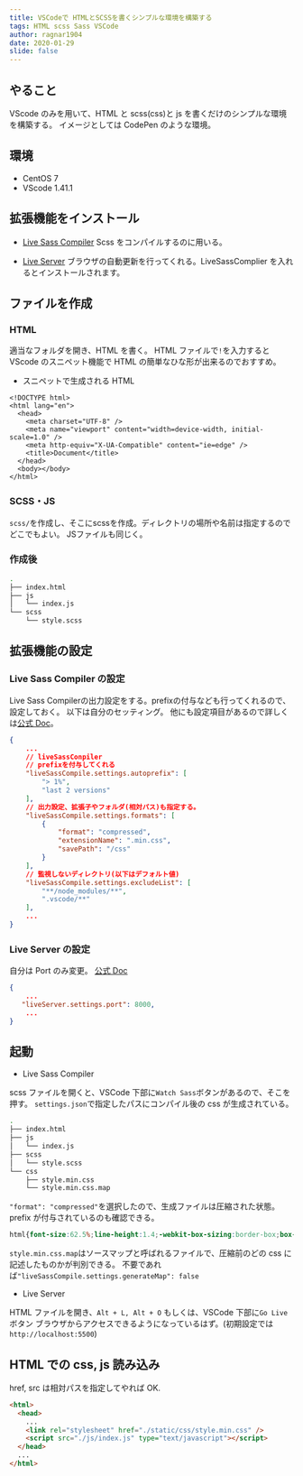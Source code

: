 ```yaml
---
title: VSCodeで HTMLとSCSSを書くシンプルな環境を構築する
tags: HTML scss Sass VSCode
author: ragnar1904
date: 2020-01-29
slide: false
---
```

## やること

VScode のみを用いて、HTML と scss(css)と js を書くだけのシンプルな環境を構築する。
イメージとしては CodePen のような環境。


## 環境

- CentOS 7
- VScode 1.41.1


## 拡張機能をインストール

- [Live Sass Compiler](https://marketplace.visualstudio.com/items?itemName=ritwickdey.live-sass) 
Scss をコンパイルするのに用いる。

- [Live Server](https://marketplace.visualstudio.com/items?itemName=ritwickdey.LiveServer)
  ブラウザの自動更新を行ってくれる。LiveSassComplier を入れるとインストールされます。

## ファイルを作成

### HTML

適当なフォルダを開き、HTML を書く。
HTML ファイルで`!`を入力すると VScode のスニペット機能で HTML の簡単なひな形が出来るのでおすすめ。

- スニペットで生成される HTML

```html:html
<!DOCTYPE html>
<html lang="en">
  <head>
    <meta charset="UTF-8" />
    <meta name="viewport" content="width=device-width, initial-scale=1.0" />
    <meta http-equiv="X-UA-Compatible" content="ie=edge" />
    <title>Document</title>
  </head>
  <body></body>
</html>
```

### SCSS・JS

`scss/`を作成し、そこにscssを作成。ディレクトリの場所や名前は指定するのでどこでもよい。
JSファイルも同じく。

### 作成後

```bash
.
├── index.html
├── js
│   └── index.js
└── scss
    └── style.scss
```

## 拡張機能の設定

### Live Sass Compiler の設定

Live Sass Compilerの出力設定をする。prefixの付与なども行ってくれるので、設定しておく。
以下は自分のセッティング。
他にも設定項目があるので詳しくは[公式 Doc](https://github.com/ritwickdey/vscode-live-sass-compiler/blob/master/docs/settings.md)。

```json
{
    ...
    // liveSassConpiler
    // prefixを付与してくれる
    "liveSassCompile.settings.autoprefix": [
        "> 1%",
        "last 2 versions"
    ],
    // 出力設定、拡張子やフォルダ(相対パス)も指定する。
    "liveSassCompile.settings.formats": [
        {
            "format": "compressed",
            "extensionName": ".min.css",
            "savePath": "/css"
        }
    ],
    // 監視しないディレクトリ(以下はデフォルト値)
    "liveSassCompile.settings.excludeList": [
        "**/node_modules/**",
        ".vscode/**"
    ],
    ...
}
```

### Live Server の設定

自分は Port のみ変更。
[公式 Doc](https://github.com/ritwickdey/vscode-live-server/blob/master/docs/settings.md)

```json
{
    ...
   "liveServer.settings.port": 8000,
    ...
}
```

## 起動

- Live Sass Compiler

scss ファイルを開くと、VSCode 下部に`Watch Sass`ボタンがあるので、そこを押す。
`settings.json`で指定したパスにコンパイル後の css が生成されている。

```bash
.
├── index.html
├── js
│   └── index.js
├── scss
│   └── style.scss
└── css
    ├── style.min.css
    └── style.min.css.map
```

`"format": "compressed"`を選択したので、生成ファイルは圧縮された状態。prefix が付与されているのも確認できる。

```css
html{font-size:62.5%;line-height:1.4;-webkit-box-sizing:border-box;box-sizing:border-box}body{min-height:200vh;background-color:gray}...
```

`style.min.css.map`はソースマップと呼ばれるファイルで、圧縮前のどの css に記述したものかが判別できる。
不要であれば`"liveSassCompile.settings.generateMap": false`

- Live Server

HTML ファイルを開き、`Alt + L, Alt + O`
もしくは、VSCode 下部に`Go Live`ボタン
ブラウザからアクセスできるようになっているはず。(初期設定では`http://localhost:5500`)

## HTML での css, js 読み込み

href, src は相対パスを指定してやれば OK.

```html
<html>
  <head>
    ...
    <link rel="stylesheet" href="./static/css/style.min.css" />
    <script src="./js/index.js" type="text/javascript"></script>
  </head>
  ...
</html>
```
